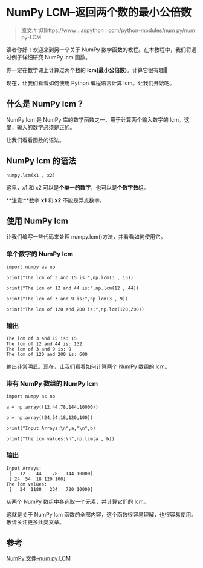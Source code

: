 # NumPy LCM–返回两个数的最小公倍数

> 原文:# t0]https://www . aspython . com/python-modules/num py/num py-LCM

读者你好！欢迎来到另一个关于 NumPy 数学函数的教程。在本教程中，我们将通过例子详细研究 NumPy lcm 函数。

你一定在数学课上计算过两个数的 **lcm(最小公倍数)**。计算它很有趣🙂

现在，让我们看看如何使用 Python 编程语言计算 lcm。让我们开始吧。

## 什么是 NumPy lcm？

NumPy lcm 是 NumPy 库的数学函数之一，用于计算两个输入数字的 lcm。这里，输入的数字必须是正的。

让我们看看函数的语法。

## NumPy lcm 的语法

```
numpy.lcm(x1 , x2)

```

这里，x1 和 x2 可以是**个单一的数字**，也可以是**个数字数组**。

**注意:**数字 **x1** 和 **x2** 不能是浮点数字。

## 使用 NumPy lcm

让我们编写一些代码来处理 numpy.lcm()方法，并看看如何使用它。

### 单个数字的 NumPy lcm

```
import numpy as np

print("The lcm of 3 and 15 is:",np.lcm(3 , 15))

print("The lcm of 12 and 44 is:",np.lcm(12 , 44))

print("The lcm of 3 and 9 is:",np.lcm(3 , 9))

print("The lcm of 120 and 200 is:",np.lcm(120,200))

```

### 输出

```
The lcm of 3 and 15 is: 15
The lcm of 12 and 44 is: 132
The lcm of 3 and 9 is: 9
The lcm of 120 and 200 is: 600

```

输出非常明显。现在，让我们看看如何计算两个 NumPy 数组的 lcm。

### 带有 NumPy 数组的 NumPy lcm

```
import numpy as np

a = np.array((12,44,78,144,10000))

b = np.array((24,54,18,120,100))

print("Input Arrays:\n",a,"\n",b)

print("The lcm values:\n",np.lcm(a , b))

```

### 输出

```
Input Arrays:
 [   12    44    78   144 10000] 
 [ 24  54  18 120 100]
The lcm values:
 [   24  1188   234   720 10000]

```

从两个 NumPy 数组中各选取一个元素，并计算它们的 lcm。

这就是关于 NumPy lcm 函数的全部内容，这个函数很容易理解，也很容易使用。敬请关注更多此类文章。

## 参考

[NumPy 文件–num py LCM](https://numpy.org/doc/stable/reference/generated/numpy.lcm.html)